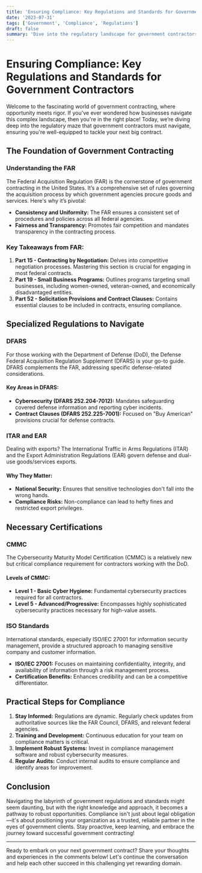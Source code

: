 ```yaml
---
title: 'Ensuring Compliance: Key Regulations and Standards for Government Contractors'
date: '2023-07-31'
tags: ['Government', 'Compliance', 'Regulations']
draft: false
summary: 'Dive into the regulatory landscape for government contractors, exploring the essential standards and compliance requirements to navigate this complex field successfully.'
---
```


# Ensuring Compliance: Key Regulations and Standards for Government Contractors

Welcome to the fascinating world of government contracting, where opportunity meets rigor. If you've ever wondered how businesses navigate this complex landscape, then you're in the right place! Today, we’re diving deep into the regulatory maze that government contractors must navigate, ensuring you're well-equipped to tackle your next big contract.

## The Foundation of Government Contracting

### Understanding the FAR

The Federal Acquisition Regulation (FAR) is the cornerstone of government contracting in the United States. It’s a comprehensive set of rules governing the acquisition process by which government agencies procure goods and services. Here's why it’s pivotal:

- **Consistency and Uniformity:** The FAR ensures a consistent set of procedures and policies across all federal agencies.
- **Fairness and Transparency:** Promotes fair competition and mandates transparency in the contracting process.

### Key Takeaways from FAR:

1. **Part 15 - Contracting by Negotiation:** Delves into competitive negotiation processes. Mastering this section is crucial for engaging in most federal contracts.
2. **Part 19 - Small Business Programs:** Outlines programs targeting small businesses, including women-owned, veteran-owned, and economically disadvantaged entities.
3. **Part 52 - Solicitation Provisions and Contract Clauses:** Contains essential clauses to be included in contracts, ensuring compliance.

## Specialized Regulations to Navigate

### DFARS

For those working with the Department of Defense (DoD), the Defense Federal Acquisition Regulation Supplement (DFARS) is your go-to guide. DFARS complements the FAR, addressing specific defense-related considerations.

#### Key Areas in DFARS:

- **Cybersecurity (DFARS 252.204-7012):** Mandates safeguarding covered defense information and reporting cyber incidents.
- **Contract Clauses (DFARS 252.225-7001):** Focused on "Buy American" provisions crucial for defense contracts.

### ITAR and EAR

Dealing with exports? The International Traffic in Arms Regulations (ITAR) and the Export Administration Regulations (EAR) govern defense and dual-use goods/services exports.

#### Why They Matter:

- **National Security:** Ensures that sensitive technologies don't fall into the wrong hands.
- **Compliance Risks:** Non-compliance can lead to hefty fines and restricted export privileges.

## Necessary Certifications

### CMMC

The Cybersecurity Maturity Model Certification (CMMC) is a relatively new but critical compliance requirement for contractors working with the DoD.

#### Levels of CMMC:

- **Level 1 - Basic Cyber Hygiene:** Fundamental cybersecurity practices required for all contractors.
- **Level 5 - Advanced/Progressive:** Encompasses highly sophisticated cybersecurity practices necessary for high-value assets.

### ISO Standards

International standards, especially ISO/IEC 27001 for information security management, provide a structured approach to managing sensitive company and customer information.

- **ISO/IEC 27001:** Focuses on maintaining confidentiality, integrity, and availability of information through a risk management process.
- **Certification Benefits:** Enhances credibility and can be a competitive differentiator.

## Practical Steps for Compliance

1. **Stay Informed:** Regulations are dynamic. Regularly check updates from authoritative sources like the FAR Council, DFARS, and relevant federal agencies.
2. **Training and Development:** Continuous education for your team on compliance matters is critical.
3. **Implement Robust Systems:** Invest in compliance management software and robust cybersecurity measures.
4. **Regular Audits:** Conduct internal audits to ensure compliance and identify areas for improvement.

## Conclusion

Navigating the labyrinth of government regulations and standards might seem daunting, but with the right knowledge and approach, it becomes a pathway to robust opportunities. Compliance isn't just about legal obligation—it's about positioning your organization as a trusted, reliable partner in the eyes of government clients. Stay proactive, keep learning, and embrace the journey toward successful government contracting!

---

Ready to embark on your next government contract? Share your thoughts and experiences in the comments below! Let's continue the conversation and help each other succeed in this challenging yet rewarding domain.